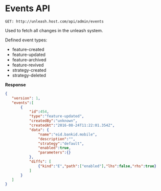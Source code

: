 # Events API

`GET: http://unleash.host.com/api/admin/events`

Used to fetch all changes in the unleash system.

Defined event types:

- feature-created
- feature-updated
- feature-archived
- feature-revived
- strategy-created
- strategy-deleted

**Response**

 ```json
{
    "version": 1,
    "events":[
        {
            "id":454,
            "type":"feature-updated",
            "createdBy":"unknown",
            "createdAt":"2016-08-24T11:22:01.354Z",
            "data": {
                "name":"eid.bankid.mobile",
                "description":"",
                "strategy":"default",
                "enabled":true,
                "parameters":{}
            },
            "diffs": [
                {"kind":"E","path":["enabled"],"lhs":false,"rhs":true}
            ]
        }
    ]
}
```

